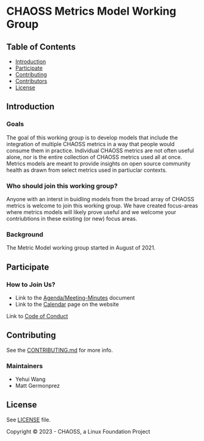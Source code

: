 # CHAOSS Metrics Model Working Group

## Table of Contents

- [Introduction](#introduction)
- [Participate](#participate)
- [Contributing](#contributing)
- [Contributors](#contributors)
- [License](#license)

## Introduction

### Goals 

The goal of this working group is to develop models that include the integration of multiple CHAOSS metrics in a way that people would consume them in practice. Individual CHAOSS metrics are not often useful alone, nor is the entire collection of CHAOSS metrics used all at once. Metrics models are meant to provide insights on open source community health as drawn from select metrics used in partiuclar contexts. 

### Who should join this working group?

Anyone with an interst in buidling models from the broad array of CHAOSS metrics is welcome to join this working group. We have created focus-areas where metrics models will likely prove useful and we welcome your contriubtions in these existing (or new) focus areas. 

### Background

The Metric Model working group started in August of 2021. 
  
## Participate

### How to Join Us?

- Link to the [Agenda/Meeting-Minutes](https://docs.google.com/document/d/1qE2duE73NbEOHzRRAbqgPSUSAfdH-AmvLruOu7uCIYg/edit) document
- Link to the [Calendar](https://chaoss.community/chaoss-calendar/) page on the website

Link to [Code of Conduct](https://github.com/chaoss/governance/blob/master/code-of-conduct.md)

## Contributing

See the [CONTRIBUTING.md](CONTRIBUTING.md) for more info.

### Maintainers

- Yehui Wang
- Matt Germonprez 

## License

See [LICENSE](LICENSE) file.

Copyright © 2023 - CHAOSS, a Linux Foundation Project
